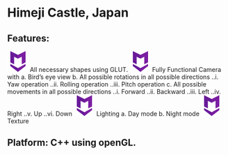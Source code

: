 # Himeji Castle, Japan

## Features:
![alt text](https://github.com/adam-p/markdown-here/raw/master/src/common/images/icon48.png "Logo Title Text 1")  All necessary shapes using GLUT.
![alt text](https://github.com/adam-p/markdown-here/raw/master/src/common/images/icon48.png "Logo Title Text 1")  Fully Functional Camera with
a. Bird’s eye view
b. All possible rotations in all possible directions
..i. Yaw operation
..ii. Rolling operation
..iii. Pitch operation
c. All possible movements in all possible directions
..i. Forward
..ii. Backward
..iii. Left
..iv. Right
..v. Up
..vi. Down
![alt text](https://github.com/adam-p/markdown-here/raw/master/src/common/images/icon48.png "Logo Title Text 1")  Lighting
a. Day mode
b. Night mode
![alt text](https://github.com/adam-p/markdown-here/raw/master/src/common/images/icon48.png "Logo Title Text 1")  Texture


## Platform: C++ using openGL.
